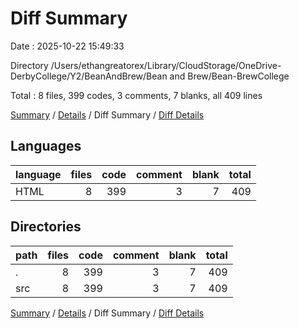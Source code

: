 # Diff Summary

Date : 2025-10-22 15:49:33

Directory /Users/ethangreatorex/Library/CloudStorage/OneDrive-DerbyCollege/Y2/BeanAndBrew/Bean and Brew/Bean-BrewCollege

Total : 8 files,  399 codes, 3 comments, 7 blanks, all 409 lines

[Summary](results.md) / [Details](details.md) / Diff Summary / [Diff Details](diff-details.md)

## Languages
| language | files | code | comment | blank | total |
| :--- | ---: | ---: | ---: | ---: | ---: |
| HTML | 8 | 399 | 3 | 7 | 409 |

## Directories
| path | files | code | comment | blank | total |
| :--- | ---: | ---: | ---: | ---: | ---: |
| . | 8 | 399 | 3 | 7 | 409 |
| src | 8 | 399 | 3 | 7 | 409 |

[Summary](results.md) / [Details](details.md) / Diff Summary / [Diff Details](diff-details.md)